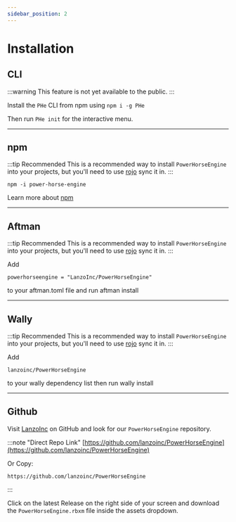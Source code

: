 ```yaml
---
sidebar_position: 2
---
```


# Installation

## CLI

:::warning
This feature is not yet available to the public.
:::

Install the `PHe` CLI from npm using `npm i -g PHe`

Then run `PHe init` for the interactive menu.

--- 


## npm

:::tip Recommended
This is a recommended way to install `PowerHorseEngine` into your projects, but you'll need to use [rojo](https://rojo.space/) sync it in.
:::

```
npm -i power-horse-engine
```

Learn more about [npm](https://www.npmjs.com)

---

## Aftman

:::tip Recommended
This is a recommended way to install `PowerHorseEngine` into your projects, but you'll need to use [rojo](https://rojo.space/) sync it in.
:::

Add
```
powerhorseengine = "LanzoInc/PowerHorseEngine"
```
to your aftman.toml file and run aftman install

---

## Wally

:::tip Recommended
This is a recommended way to install `PowerHorseEngine` into your projects, but you'll need to use [rojo](https://rojo.space/) sync it in.
:::

Add
```
lanzoinc/PowerHorseEngine
```
to your wally dependency list then run wally install

---

## Github

Visit [LanzoInc](https://github.com/lanzoinc) on GitHub and look for our `PowerHorseEngine` repository.

:::note "Direct Repo Link"
[https://github.com/lanzoinc/PowerHorseEngine](https://github.com/lanzoinc/PowerHorseEngine)

Or Copy: 

```
https://github.com/lanzoinc/PowerHorseEngine
```
:::

Click on the latest Release on the right side of your screen and download the `PowerHorseEngine.rbxm` file inside the assets dropdown. 